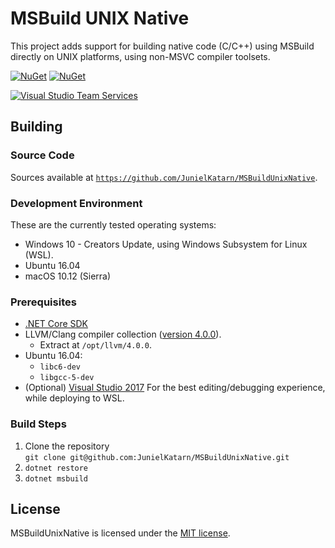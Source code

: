 # MSBuild UNIX Native

This project adds support for building native code (C/C++) using MSBuild directly on UNIX platforms, using non-MSVC compiler toolsets.

[![NuGet](https://img.shields.io/nuget/v/LLVM.Build.svg)](https://www.nuget.org/packages/LLVM.Build/absoluteLatest)
[![NuGet](https://img.shields.io/nuget/dt/LLVM.Build.svg)]()

[![Visual Studio Team Services](https://garage-05.visualstudio.com/_apis/public/build/definitions/8378d9ce-d7ae-453b-a3b7-825306540b1f/4/badge)]()

## Building

### Source Code

Sources available at [`https://github.com/JunielKatarn/MSBuildUnixNative`](https://github.com/JunielKatarn/MSBuildUnixNative).

### Development Environment

These are the currently tested operating systems:
* Windows 10 - Creators Update, using Windows Subsystem for Linux (WSL).
* Ubuntu 16.04
* macOS 10.12 (Sierra)

### Prerequisites
* [.NET Core SDK](https://www.microsoft.com/net/download/core)
* LLVM/Clang compiler collection ([version 4.0.0](http://releases.llvm.org/download.html#4.0.0)).
  * Extract at `/opt/llvm/4.0.0`.
* Ubuntu 16.04:
  * `libc6-dev`
  * `libgcc-5-dev`
* (Optional) [Visual Studio 2017](https://www.visualstudio.com/downloads)
  For the best editing/debugging experience, while deploying to WSL.

### Build Steps
1. Clone the repository<br/>
  `git clone git@github.com:JunielKatarn/MSBuildUnixNative.git`
2. `dotnet restore`
3. `dotnet msbuild`

## License

MSBuildUnixNative is licensed under the [MIT license](LICENSE).